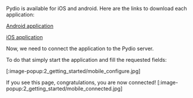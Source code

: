 Pydio is available for iOS and android.
Here are the links to download each application:

[Android application](https://play.google.com/store/apps/details?id=com.pydio.android.Client)

[iOS application](https://itunes.apple.com/fr/app/pydio/id709275884?mt=8)

Now, we need to connect the application to the Pydio server.

To do that simply start the application and fill the requested fields:

[:image-popup:2_getting_started/mobile_configure.jpg]

If you see this page, congratulations, you are now connected!
[:image-popup:2_getting_started/mobile_connected.jpg]
